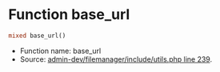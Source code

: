 Function base_url
===========================





```php
mixed base_url()
```

* Function name: base_url
* Source: [admin-dev/filemanager/include/utils.php line 239](https://github.com/PrestaShop/PrestaShop/blob/1.6.1.3/admin-dev/filemanager/include/utils.php#L239).

